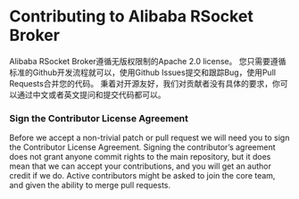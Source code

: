 Contributing to Alibaba RSocket Broker
======================================

Alibaba RSocket Broker遵循无版权限制的Apache 2.0 license。
您只需要遵循标准的Github开发流程就可以，使用Github Issues提交和跟踪Bug，使用Pull Requests合并您的代码。
秉着对开源友好，我们对贡献者没有具体的要求，你可以通过中文或者英文提问和提交代码都可以。

### Sign the Contributor License Agreement

Before we accept a non-trivial patch or pull request we will need you to
sign the Contributor License Agreement. Signing the contributor’s
agreement does not grant anyone commit rights to the main repository,
but it does mean that we can accept your contributions, and you will get
an author credit if we do. Active contributors might be asked to join
the core team, and given the ability to merge pull requests.

